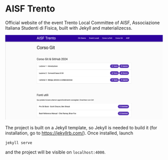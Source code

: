 # AISF Trento

Official website of the event Trento Local Committee of AISF, Associazione Italiana Studenti di Fisica, built with Jekyll and materializecss.

![Home](img/readme/home.png)

The project is built on a Jekyll template, so Jekyll is needed to build it (for installation, go to https://jekyllrb.com/). Once installed, launch
```
jekyll serve
``` 
and the project will be visible on `localhost:4000`.